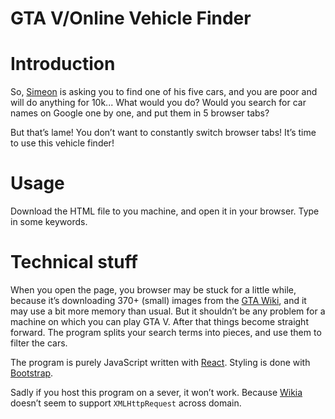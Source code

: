 # GTA V/Online Vehicle Finder

# Introduction

So, [Simeon](http://gta.wikia.com/wiki/Simeon_Car_Export_Requests) is
asking you to find one of his five cars, and you are poor and will do
anything for 10k...  What would you do?  Would you search for car
names on Google one by one, and put them in 5 browser tabs?

But that’s lame!  You don’t want to constantly switch browser tabs!
It’s time to use this vehicle finder!

# Usage

Download the HTML file to you machine, and open it in your browser.
Type in some keywords.

# Technical stuff

When you open the page, you browser may be stuck for a little while,
because it’s downloading 370+ (small) images from the
[GTA Wiki](http://gta.wikia.com/wiki/Vehicles_in_GTA_V), and it may
use a bit more memory than usual.  But it shouldn’t be any problem for
a machine on which you can play GTA V.  After that things become
straight forward.  The program splits your search terms into pieces,
and use them to filter the cars.

The program is purely JavaScript written with
[React](https://facebook.github.io/react/).  Styling is done with
[Bootstrap](http://getbootstrap.com).

Sadly if you host this program on a sever, it won’t work.  Because
[Wikia](http://wikia.com/) doesn’t seem to support `XMLHttpRequest`
across domain.
